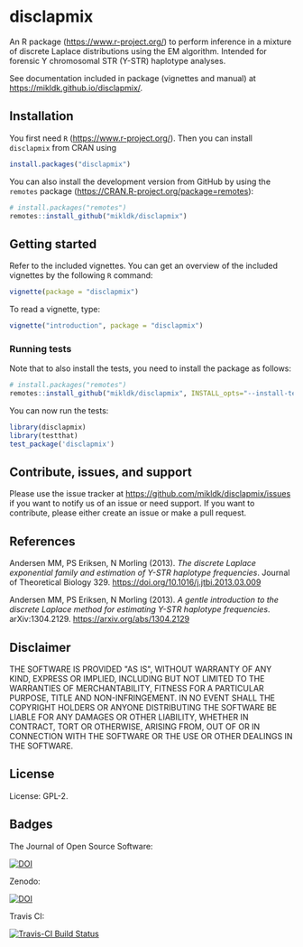 # disclapmix

An R package (<https://www.r-project.org/>) to perform inference in a mixture of discrete Laplace distributions using the EM algorithm.
Intended for forensic Y chromosomal STR (Y-STR) haplotype analyses. 

See documentation included in package (vignettes and manual) at <https://mikldk.github.io/disclapmix/>.


## Installation

You first need `R` (<https://www.r-project.org/>). 
Then you can install `disclapmix` from CRAN using

```r
install.packages("disclapmix")
```

You can also install the development version from GitHub by using the `remotes` package (<https://CRAN.R-project.org/package=remotes>):

```r
# install.packages("remotes")
remotes::install_github("mikldk/disclapmix")
```

## Getting started

Refer to the included vignettes. You can get an overview of the included vignettes by the following `R` command:

```r
vignette(package = "disclapmix")
```

To read a vignette, type:

```r
vignette("introduction", package = "disclapmix")
```

### Running tests

Note that to also install the tests, you need to install the package as follows:

``` r
# install.packages("remotes")
remotes::install_github("mikldk/disclapmix", INSTALL_opts="--install-tests")
```

You can now run the tests:

``` r
library(disclapmix)
library(testthat)
test_package('disclapmix')
```

## Contribute, issues, and support

Please use the issue tracker at <https://github.com/mikldk/disclapmix/issues> 
if you want to notify us of an issue or need support.
If you want to contribute, please either create an issue or make a pull request.


## References

Andersen MM, PS Eriksen, N Morling (2013). 
*The discrete Laplace exponential family and estimation of Y-STR haplotype frequencies*.
Journal of Theoretical Biology 329. 
<https://doi.org/10.1016/j.jtbi.2013.03.009>

Andersen MM, PS Eriksen, N Morling (2013). 
*A gentle introduction to the discrete Laplace method for estimating Y-STR haplotype frequencies*.
arXiv:1304.2129. 
<https://arxiv.org/abs/1304.2129>

## Disclaimer

THE SOFTWARE IS PROVIDED "AS IS", WITHOUT WARRANTY OF ANY KIND, EXPRESS OR IMPLIED, INCLUDING BUT NOT LIMITED TO THE WARRANTIES OF MERCHANTABILITY, FITNESS FOR A PARTICULAR PURPOSE, TITLE AND NON-INFRINGEMENT. IN NO EVENT SHALL THE COPYRIGHT HOLDERS OR ANYONE DISTRIBUTING THE SOFTWARE BE LIABLE FOR ANY DAMAGES OR OTHER LIABILITY, WHETHER IN CONTRACT, TORT OR OTHERWISE, ARISING FROM, OUT OF OR IN CONNECTION WITH THE SOFTWARE OR THE USE OR OTHER DEALINGS IN THE SOFTWARE.

## License

License: GPL-2.

## Badges

The Journal of Open Source Software:

[![DOI](http://joss.theoj.org/papers/10.21105/joss.00748/status.svg)](https://doi.org/10.21105/joss.00748)

Zenodo: 

[![DOI](https://zenodo.org/badge/130306482.svg)](https://zenodo.org/badge/latestdoi/130306482)

Travis CI:

[![Travis-CI Build Status](https://travis-ci.org/mikldk/disclapmix.svg?branch=master)](https://travis-ci.org/mikldk/disclapmix)

